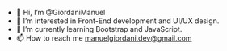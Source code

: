 - 👋 Hi, I’m @GiordaniManuel
- 👀 I’m interested in Front-End development and UI/UX design.
- 🌱 I’m currently learning Bootstrap and JavaScript.
- 📫 How to reach me manuelgiordani.dev@gmail.com
